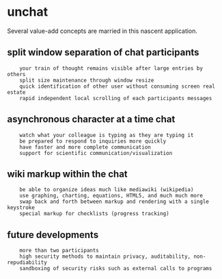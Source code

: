 # unchat

Several value-add concepts are married in this nascent application.
## split window separation of chat participants
```
    your train of thought remains visible after large entries by others
    split size maintenance through window resize
    quick identification of other user without consuming screen real estate
    rapid independent local scrolling of each participants messages
```
## asynchronous character at a time chat
```
    watch what your colleague is typing as they are typing it
    be prepared to respond to inquiries more quickly
    have faster and more complete communication
    support for scientific communication/visualization
```
## wiki markup within the chat
```
    be able to organize ideas much like mediawiki (wikipedia)
    use graphing, charting, equations, HTML5, and much much more
    swap back and forth between markup and rendering with a single keystroke
    special markup for checklists (progress tracking)
```
## future developments
```
    more than two participants
    high security methods to maintain privacy, auditability, non-repudiability
    sandboxing of security risks such as external calls to programs
```
